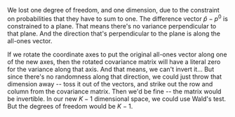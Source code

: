 We lost one degree of freedom, and one dimension, due to the constraint on probabilities that they have to sum to one. The difference vector $\hat{p} - p^0$ is constrained to a plane. That means there's no variance perpendicular to that plane. And the direction that's perpendicular to the plane is along the all-ones vector.



If we rotate the coordinate axes to put the original all-ones vector along one of the new axes, then the rotated covariance matrix will have a literal zero for the variance along that axis. And that means, we can't invert it... But since there's no randomness along that direction, we could just throw that dimension away -- toss it out of the vectors, and strike out the row and column from the covariance matrix. Then we'd be fine -- the matrix would be invertible. In our new  $K-1$ dimensional space, we could use Wald's test. But the degrees of freedom would be $K-1$.